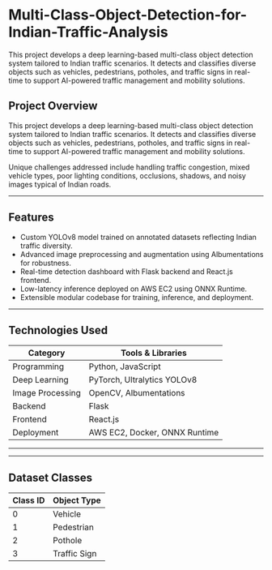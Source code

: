 # Multi-Class-Object-Detection-for-Indian-Traffic-Analysis
 This project develops a deep learning-based multi-class object detection system tailored to Indian traffic scenarios. It detects and classifies diverse objects such as vehicles, pedestrians, potholes, and traffic signs in real-time to support AI-powered traffic management and mobility solutions.









## Project Overview

This project develops a deep learning-based multi-class object detection system tailored to Indian traffic scenarios. It detects and classifies diverse objects such as vehicles, pedestrians, potholes, and traffic signs in real-time to support AI-powered traffic management and mobility solutions.

Unique challenges addressed include handling traffic congestion, mixed vehicle types, poor lighting conditions, occlusions, shadows, and noisy images typical of Indian roads.

---

## Features

- Custom YOLOv8 model trained on annotated datasets reflecting Indian traffic diversity.
- Advanced image preprocessing and augmentation using Albumentations for robustness.
- Real-time detection dashboard with Flask backend and React.js frontend.
- Low-latency inference deployed on AWS EC2 using ONNX Runtime.
- Extensible modular codebase for training, inference, and deployment.

---

## Technologies Used

| Category       | Tools & Libraries                    |
| -------------- | ---------------------------------- |
| Programming    | Python, JavaScript                  |
| Deep Learning  | PyTorch, Ultralytics YOLOv8        |
| Image Processing | OpenCV, Albumentations            |
| Backend        | Flask                             |
| Frontend       | React.js                         |
| Deployment     | AWS EC2, Docker, ONNX Runtime      |

---



---

## Dataset Classes

| Class ID | Object Type     |
| -------- | --------------- |
| 0        | Vehicle         |
| 1        | Pedestrian      |
| 2        | Pothole         |
| 3        | Traffic Sign    |
